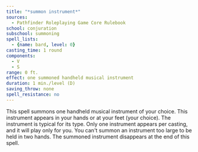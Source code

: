 ```yaml
---
title: "*summon instrument*"
sources:
  - Pathfinder Roleplaying Game Core Rulebook
school: conjuration
subschool: summoning
spell_lists:
  - {name: bard, level: 0}
casting_time: 1 round
components:
  - V
  - S
range: 0 ft.
effect: one summoned handheld musical instrument
duration: 1 min./level (D)
saving_throw: none
spell_resistance: no
---
```


This spell summons one handheld musical instrument of your choice. This instrument appears in your hands or at your feet (your choice). The instrument is typical for its type. Only one instrument appears per casting, and it will play only for you. You can't summon an instrument too large to be held in two hands. The summoned instrument disappears at the end of this spell.

